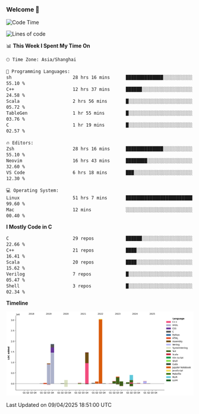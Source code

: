 ### Welcome 👋

<!--START_SECTION:waka-->
![Code Time](http://img.shields.io/badge/Code%20Time-1%2C951%20hrs%2017%20mins-blue)

![Lines of code](https://img.shields.io/badge/From%20Hello%20World%20I%27ve%20Written-8.9%20million%20lines%20of%20code-blue)

📊 **This Week I Spent My Time On** 

```text
🕑︎ Time Zone: Asia/Shanghai

💬 Programming Languages: 
sh                       28 hrs 16 mins      ██████████████░░░░░░░░░░░   55.10 % 
C++                      12 hrs 37 mins      ██████░░░░░░░░░░░░░░░░░░░   24.58 % 
Scala                    2 hrs 56 mins       █░░░░░░░░░░░░░░░░░░░░░░░░   05.72 % 
TableGen                 1 hr 55 mins        █░░░░░░░░░░░░░░░░░░░░░░░░   03.76 % 
C                        1 hr 19 mins        █░░░░░░░░░░░░░░░░░░░░░░░░   02.57 % 

🔥 Editors: 
Zsh                      28 hrs 16 mins      ██████████████░░░░░░░░░░░   55.10 % 
Neovim                   16 hrs 43 mins      ████████░░░░░░░░░░░░░░░░░   32.60 % 
VS Code                  6 hrs 18 mins       ███░░░░░░░░░░░░░░░░░░░░░░   12.30 % 

💻 Operating System: 
Linux                    51 hrs 7 mins       █████████████████████████   99.60 % 
Mac                      12 mins             ░░░░░░░░░░░░░░░░░░░░░░░░░   00.40 % 
```

**I Mostly Code in C** 

```text
C                        29 repos            ██████░░░░░░░░░░░░░░░░░░░   22.66 % 
C++                      21 repos            ████░░░░░░░░░░░░░░░░░░░░░   16.41 % 
Scala                    20 repos            ████░░░░░░░░░░░░░░░░░░░░░   15.62 % 
Verilog                  7 repos             █░░░░░░░░░░░░░░░░░░░░░░░░   05.47 % 
Shell                    3 repos             █░░░░░░░░░░░░░░░░░░░░░░░░   02.34 % 
```



**Timeline**

![Lines of Code chart](https://raw.githubusercontent.com/Bohan-hu/Bohan-hu/master/assets/bar_graph.png)


 Last Updated on 09/04/2025 18:51:00 UTC
<!--END_SECTION:waka-->



